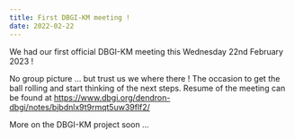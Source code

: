```yaml
---
title: First DBGI-KM meeting !
date: 2022-02-22
---
```


We had our first official DBGI-KM meeting this Wednesday 22nd February 2023 !

<!--more-->
 
No group picture ... but trust us we where there !
The occasion to get the ball rolling and start thinking of the next steps. 
Resume of the meeting can be found at https://www.dbgi.org/dendron-dbgi/notes/bjbdnlx9t9rmqt5uw39flf2/

More on the DBGI-KM project soon ...

